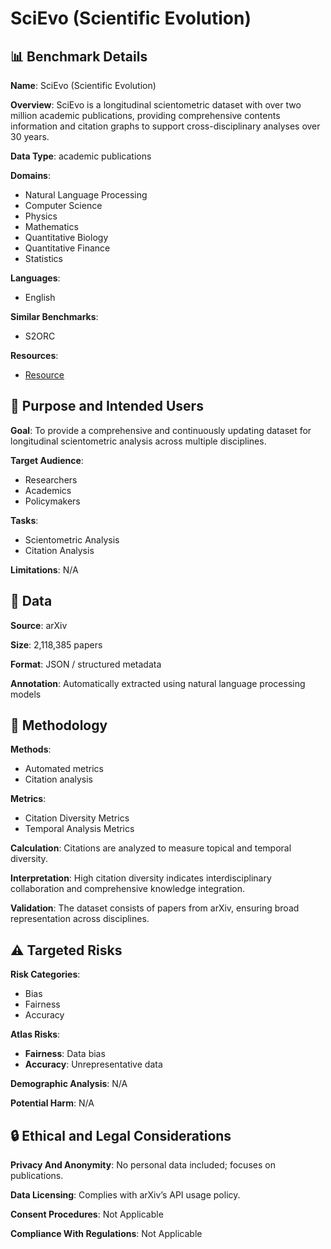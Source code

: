 # SciEvo (Scientific Evolution)

## 📊 Benchmark Details

**Name**: SciEvo (Scientific Evolution)

**Overview**: SciEvo is a longitudinal scientometric dataset with over two million academic publications, providing comprehensive contents information and citation graphs to support cross-disciplinary analyses over 30 years.

**Data Type**: academic publications

**Domains**:
- Natural Language Processing
- Computer Science
- Physics
- Mathematics
- Quantitative Biology
- Quantitative Finance
- Statistics

**Languages**:
- English

**Similar Benchmarks**:
- S2ORC

**Resources**:
- [Resource](N/A)

## 🎯 Purpose and Intended Users

**Goal**: To provide a comprehensive and continuously updating dataset for longitudinal scientometric analysis across multiple disciplines.

**Target Audience**:
- Researchers
- Academics
- Policymakers

**Tasks**:
- Scientometric Analysis
- Citation Analysis

**Limitations**: N/A

## 💾 Data

**Source**: arXiv

**Size**: 2,118,385 papers

**Format**: JSON / structured metadata

**Annotation**: Automatically extracted using natural language processing models

## 🔬 Methodology

**Methods**:
- Automated metrics
- Citation analysis

**Metrics**:
- Citation Diversity Metrics
- Temporal Analysis Metrics

**Calculation**: Citations are analyzed to measure topical and temporal diversity.

**Interpretation**: High citation diversity indicates interdisciplinary collaboration and comprehensive knowledge integration.

**Validation**: The dataset consists of papers from arXiv, ensuring broad representation across disciplines.

## ⚠️ Targeted Risks

**Risk Categories**:
- Bias
- Fairness
- Accuracy

**Atlas Risks**:
- **Fairness**: Data bias
- **Accuracy**: Unrepresentative data

**Demographic Analysis**: N/A

**Potential Harm**: N/A

## 🔒 Ethical and Legal Considerations

**Privacy And Anonymity**: No personal data included; focuses on publications.

**Data Licensing**: Complies with arXiv’s API usage policy.

**Consent Procedures**: Not Applicable

**Compliance With Regulations**: Not Applicable
